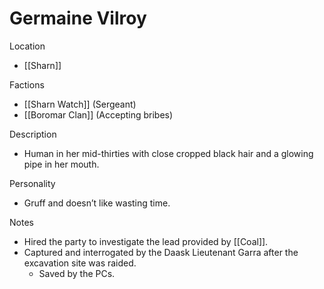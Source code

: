# Germaine Vilroy

Location

- [[Sharn]]

Factions

- [[Sharn Watch]] (Sergeant)
- [[Boromar Clan]] (Accepting bribes)

Description

- Human in her mid-thirties with close cropped black hair and a glowing pipe in her mouth.

Personality

- Gruff and doesn’t like wasting time.

Notes

- Hired the party to investigate the lead provided by [[Coal]].
- Captured and interrogated by the Daask Lieutenant Garra after the excavation site was raided.
  - Saved by the PCs.
